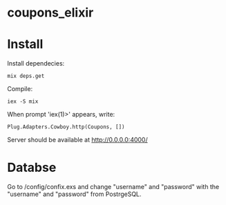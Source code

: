 # coupons_elixir

# Install

Install dependecies:

	mix deps.get

Compile:

	iex -S mix

When prompt 'iex(1)>' appears, write:

	Plug.Adapters.Cowboy.http(Coupons, [])

Server should be available at http://0.0.0.0:4000/


# Databse

Go to /config/confix.exs and change "username" and "password" with the "username" and "password" from PostrgeSQL.
